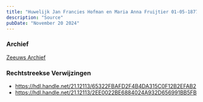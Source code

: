 ```yaml
---
title: "Huwelijk Jan Francies Hofman en Maria Anna Fruijtier 01-05-1877"
description: "Source"
pubDate: "November 20 2024"
---
```


### Archief
[Zeeuws Archief](https://www.zeeuwsarchief.nl/)

### Rechtstreekse Verwijzingen
- https://hdl.handle.net/21.12113/65322FBAFD2F4B4DA315C0F12B2EFAB2
- https://hdl.handle.net/21.12113/2EE0022BE6884024A932D656991BB5FB